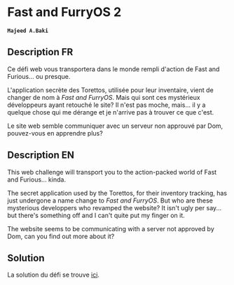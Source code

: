 # Fast and FurryOS 2

**`Majeed A.Baki`** [](https://github.com/MajeedAB)

## Description FR

Ce défi web vous transportera dans le monde rempli d'action de Fast and Furious... ou presque.

L'application secrète des Torettos, utilisée pour leur inventaire, vient de changer de nom à *Fast and FurryOS*. Mais qui sont ces mystérieux développeurs ayant retouché le site? Il n'est pas moche, mais... il y a quelque chose qui me dérange et je n'arrive pas à trouver ce que c'est.

Le site web semble communiquer avec un serveur non approuvé par Dom, pouvez-vous en apprendre plus?

## Description EN

This web challenge will transport you to the action-packed world of Fast and Furious... kinda.

The secret application used by the Torettos, for their inventory tracking, has just undergone a name change to *Fast and FurryOS*. But who are these mysterious developpers who revamped the website? It isn't ugly per say... but there's something off and I can't quite put my finger on it.

The website seems to be communicating with a server not approved by Dom, can you find out more about it?


## Solution

La solution du défi se trouve [ici](solution/).
